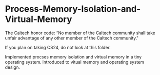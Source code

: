 # Process-Memory-Isolation-and-Virtual-Memory

The Caltech honor code: “No member of the Caltech community shall take unfair advantage of any other member of the Caltech community."

If you plan on taking CS24, do not look at this folder.

Implemented procses memory isolation and virtual memory in a tiny operating system. Introduced to vitual memory and operating system design.

